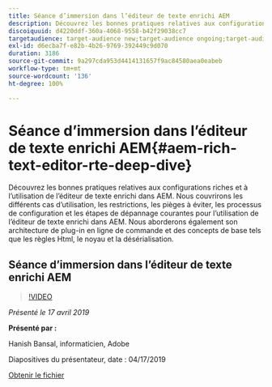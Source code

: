```yaml
---
title: Séance d’immersion dans l’éditeur de texte enrichi AEM
description: Découvrez les bonnes pratiques relatives aux configurations riches et à l’utilisation de l’éditeur de texte enrichi dans AEM. Nous couvrirons les différents cas d’utilisation, les restrictions, les pièges à éviter, les processus de configuration et les étapes de dépannage courantes pour l’utilisation de l’éditeur de texte enrichi dans AEM. Nous aborderons également son architecture de plug-in en ligne de commande et des concepts de base tels que les règles Html, le noyau et la désérialisation.
discoiquuid: d4220ddf-360a-4068-9558-b42f29038cc7
targetaudience: target-audience new;target-audience ongoing;target-audience upgrader
exl-id: d6ecba7f-e82b-4b26-9769-392449c9d070
duration: 3186
source-git-commit: 9a297cda953d4414131657f9ac84580aea0eabeb
workflow-type: tm+mt
source-wordcount: '136'
ht-degree: 100%

---
```


# Séance d’immersion dans l’éditeur de texte enrichi AEM{#aem-rich-text-editor-rte-deep-dive}

Découvrez les bonnes pratiques relatives aux configurations riches et à l’utilisation de l’éditeur de texte enrichi dans AEM. Nous couvrirons les différents cas d’utilisation, les restrictions, les pièges à éviter, les processus de configuration et les étapes de dépannage courantes pour l’utilisation de l’éditeur de texte enrichi dans AEM. Nous aborderons également son architecture de plug-in en ligne de commande et des concepts de base tels que les règles Html, le noyau et la désérialisation.

## Séance d’immersion dans l’éditeur de texte enrichi AEM

>[!VIDEO](https://video.tv.adobe.com/v/27087/?quality=9)

*Présenté le 17 avril 2019*

**Présenté par :**

Hanish Bansal, informaticien, Adobe

Diapositives du présentateur, date : 04/17/2019

[Obtenir le fichier](assets/aem-gems-aem-rte-04172019.pdf)
